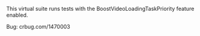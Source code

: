 This virtual suite runs tests with the BoostVideoLoadingTaskPriority
feature enabled.

Bug: crbug.com/1470003